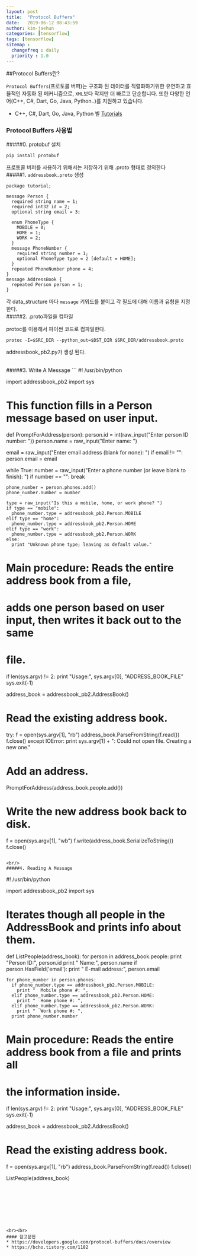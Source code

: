 ```yaml
---
layout: post
title:  "Protocol Buffers"
date:   2019-06-12 08:43:59
author: kim-jaehun
categories: [tensorflow]
tags: [tensorflow]
sitemap :
  changefreq : daily
  priority : 1.0
---
```


##Protocol Buffers란?

`Protocol Buffers`(프로토콜 버퍼)는 구조화 된 데이터를 직렬화하기위한 유연하고 효율적인 자동화 된 메커니즘으로, `XML`보다 작지만 더 빠르고 단순합니다. 또한 다양한 언어(C++, C#, Dart, Go, Java, Python..)를 지원하고 있습니다.

* C++, C#, Dart, Go, Java, Python 별 [Tutorials](https://developers.google.com/protocol-buffers/docs/tutorials)

### Protocol Buffers 사용법

#####0. protobuf 설치
```
pip install protobuf
```

프로토콜 버퍼를 사용하기 위해서는 저장하기 위해 .proto 형태로 정의한다
<br/>
#####1. `addressbook.proto` 생성
```
package tutorial;

message Person {
  required string name = 1;
  required int32 id = 2;
  optional string email = 3;

  enum PhoneType {
    MOBILE = 0;
    HOME = 1;
    WORK = 2;
  }
  message PhoneNumber {
    required string number = 1;
    optional PhoneType type = 2 [default = HOME];
  }
  repeated PhoneNumber phone = 4;
}
message AddressBook {
  repeated Person person = 1;
}

```
각 data_structure 마다 `message` 키워드를 붙이고 각 필드에 대해 이름과 유형을 지정한다.
<br/>
#####2. .proto파일을 컴파일

protoc를 이용해서 파이썬 코드로 컴파일한다.

```
protoc -I=$SRC_DIR --python_out=$DST_DIR $SRC_DIR/addressbook.proto
```
addressbook_pb2.py가 생성 된다.

<br/>
#####3. Write A Message
```
#! /usr/bin/python

import addressbook_pb2
import sys

# This function fills in a Person message based on user input.
def PromptForAddress(person):
  person.id = int(raw_input("Enter person ID number: "))
  person.name = raw_input("Enter name: ")

  email = raw_input("Enter email address (blank for none): ")
  if email != "":
    person.email = email

  while True:
    number = raw_input("Enter a phone number (or leave blank to finish): ")
    if number == "":
      break

    phone_number = person.phones.add()
    phone_number.number = number

    type = raw_input("Is this a mobile, home, or work phone? ")
    if type == "mobile":
      phone_number.type = addressbook_pb2.Person.MOBILE
    elif type == "home":
      phone_number.type = addressbook_pb2.Person.HOME
    elif type == "work":
      phone_number.type = addressbook_pb2.Person.WORK
    else:
      print "Unknown phone type; leaving as default value."

# Main procedure:  Reads the entire address book from a file,
#   adds one person based on user input, then writes it back out to the same
#   file.
if len(sys.argv) != 2:
  print "Usage:", sys.argv[0], "ADDRESS_BOOK_FILE"
  sys.exit(-1)

address_book = addressbook_pb2.AddressBook()

# Read the existing address book.
try:
  f = open(sys.argv[1], "rb")
  address_book.ParseFromString(f.read())
  f.close()
except IOError:
  print sys.argv[1] + ": Could not open file.  Creating a new one."

# Add an address.
PromptForAddress(address_book.people.add())

# Write the new address book back to disk.
f = open(sys.argv[1], "wb")
f.write(address_book.SerializeToString())
f.close()
```

<br/>
#####4. Reading A Message
```
#! /usr/bin/python

import addressbook_pb2
import sys

# Iterates though all people in the AddressBook and prints info about them.
def ListPeople(address_book):
  for person in address_book.people:
    print "Person ID:", person.id
    print "  Name:", person.name
    if person.HasField('email'):
      print "  E-mail address:", person.email

    for phone_number in person.phones:
      if phone_number.type == addressbook_pb2.Person.MOBILE:
        print "  Mobile phone #: ",
      elif phone_number.type == addressbook_pb2.Person.HOME:
        print "  Home phone #: ",
      elif phone_number.type == addressbook_pb2.Person.WORK:
        print "  Work phone #: ",
      print phone_number.number

# Main procedure:  Reads the entire address book from a file and prints all
#   the information inside.
if len(sys.argv) != 2:
  print "Usage:", sys.argv[0], "ADDRESS_BOOK_FILE"
  sys.exit(-1)

address_book = addressbook_pb2.AddressBook()

# Read the existing address book.
f = open(sys.argv[1], "rb")
address_book.ParseFromString(f.read())
f.close()

ListPeople(address_book)
```








<br><br>
#### 참고문헌
* https://developers.google.com/protocol-buffers/docs/overview
* https://bcho.tistory.com/1182
